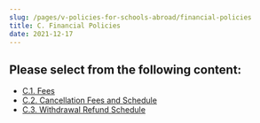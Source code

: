 ```yaml
---
slug: /pages/v-policies-for-schools-abroad/financial-policies
title: C. Financial Policies
date: 2021-12-17
---
```

## Please select from the following content:

*   [C.1. Fees](/pages/v-policies-for-schools-abroad/financial-policies/fees)
*   [C.2. Cancellation Fees and Schedule](/pages/v-policies-for-schools-abroad/financial-policies/cancellation-fees-schedule)
*   [C.3. Withdrawal Refund Schedule](/pages/v-policies-for-schools-abroad/financial-policies/withdrawal-refund-schedule)
